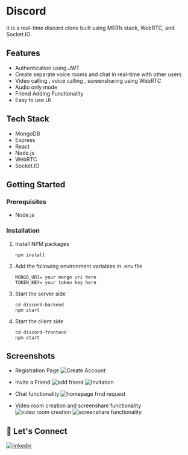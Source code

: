 
# Discord

It is a real-time discord clone built using MERN stack, WebRTC, and Socket.IO. 



## Features
- Authentication using JWT
- Create separate voice rooms and chat in real-time with other users
- Video calling , voice calling , screensharing using WebRTC
- Audio only mode
- Friend Adding Functionality
- Easy to use UI


## Tech Stack
- MongoDB
- Express
- React
- Node.js
- WebRTC
- Socket.IO

## Getting Started

### Prerequisites
- Node.js


### Installation
1. Install NPM packages
    ```
    npm install
    ```
2. Add the following environment variables in .env file

    ```
    MONGO_URI= your mongo uri here 
    TOKEN_KEY= your token key here
    ```
3. Start the server side
    ```
    cd discord-backend
    npm start
    ```
4. Start the client side
    ```
    cd discord-frontend
    npm start
    ```

## Screenshots


- Registration Page
 ![Create Account](https://github.com/DhavalMavani/Discord/assets/61201815/8c4de462-9d6b-4904-b21f-a6c6eed2c8ca)

- Invite a Friend
![add friend](https://github.com/DhavalMavani/Discord/assets/61201815/4d7649e8-a9c9-4cfc-9248-2e42b73d896e)
![Invitation](https://github.com/DhavalMavani/Discord/assets/61201815/e817c343-f284-4f36-83bc-e6a94776d197)

- Chat functionality
![homepage frnd request](https://github.com/DhavalMavani/Discord/assets/61201815/c0628b37-512b-4724-a04d-95f04942755e)

- Video room creation and screenshare functionality
![video room creation](https://github.com/DhavalMavani/Discord/assets/61201815/b9ad41e2-4b89-4a67-a9ee-0ecf52acf9fe)
![screenshare functionality](https://github.com/DhavalMavani/Discord/assets/61201815/98688f03-1814-48b8-bf6c-0f5b42adbfc7)

## 🔗 Let's Connect
[![linkedin](https://img.shields.io/badge/LinkedIn-0077B5?style=for-the-badge&logo=linkedin&logoColor=white)](https://www.linkedin.com/in/dhaval-mavani-a593571bb/)

